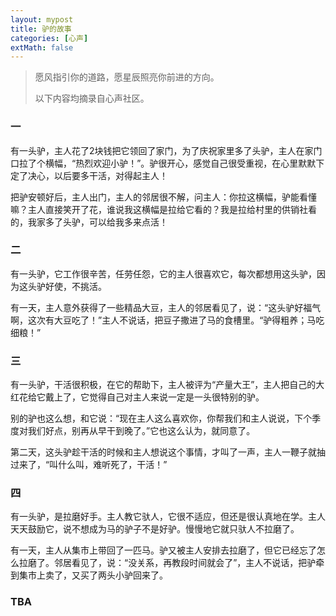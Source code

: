 ```yaml
---
layout: mypost
title: 驴的故事
categories: [心声]
extMath: false
---
```


> 愿风指引你的道路，愿星辰照亮你前进的方向。
> 
> 以下内容均摘录自心声社区。

### 一

有一头驴，主人花了2块钱把它领回了家门，为了庆祝家里多了头驴，主人在家门口拉了个横幅，“热烈欢迎小驴！”。驴很开心，感觉自己很受重视，在心里默默下定了决心，以后要多干活，对得起主人！

把驴安顿好后，主人出门，主人的邻居很不解，问主人：你拉这横幅，驴能看懂嘛？主人直接笑开了花，谁说我这横幅是拉给它看的？我是拉给村里的供销社看的，我家多了头驴，可以给我多来点活！

### 二

有一头驴，它工作很辛苦，任劳任怨，它的主人很喜欢它，每次都想用这头驴，因为这头驴好使，不挑活。

有一天，主人意外获得了一些精品大豆，主人的邻居看见了，说：“这头驴好福气啊，这次有大豆吃了！”主人不说话，把豆子撒进了马的食槽里。“驴得粗养；马吃细粮！”


### 三

有一头驴，干活很积极，在它的帮助下，主人被评为“产量大王”，主人把自己的大红花给它戴上了，它觉得自己对主人来说一定是一头很特别的驴。

别的驴也这么想，和它说：“现在主人这么喜欢你，你帮我们和主人说说，下个季度对我们好点，别再从早干到晚了。”它也这么认为，就同意了。

第二天，这头驴趁干活的时候和主人想说这个事情，才叫了一声，主人一鞭子就抽过来了，“叫什么叫，难听死了，干活！”


### 四

有一头驴，是拉磨好手。主人教它驮人，它很不适应，但还是很认真地在学。主人天天鼓励它，说不想成为马的驴子不是好驴。慢慢地它就只驮人不拉磨了。

有一天，主人从集市上带回了一匹马。驴又被主人安排去拉磨了，但它已经忘了怎么拉磨了。邻居看见了，说：“没关系，再教段时间就会了”，主人不说话，把驴牵到集市上卖了，又买了两头小驴回来了。

### TBA
